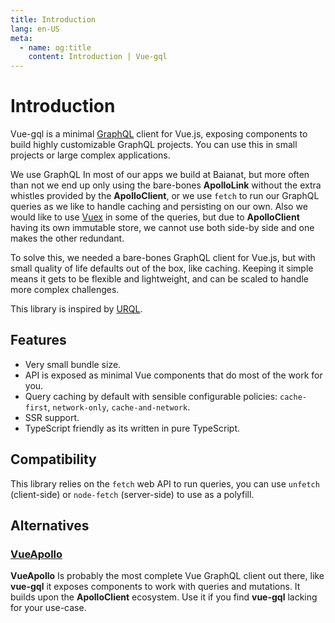 ```yaml
---
title: Introduction
lang: en-US
meta:
  - name: og:title
    content: Introduction | Vue-gql
---
```


# Introduction

Vue-gql is a minimal [GraphQL](https://graphql.org/) client for Vue.js, exposing components to build highly customizable GraphQL projects. You can use this in small projects or large complex applications.

We use GraphQL In most of our apps we build at Baianat, but more often than not we end up only using the bare-bones **ApolloLink** without the extra whistles provided by the **ApolloClient**, or we use `fetch` to run our GraphQL queries as we like to handle caching and persisting on our own. Also we would like to use [Vuex](https://vuex.vuejs.org/) in some of the queries, but due to **ApolloClient** having its own immutable store, we cannot use both side-by side and one makes the other redundant.

To solve this, we needed a bare-bones GraphQL client for Vue.js, but with small quality of life defaults out of the box, like caching. Keeping it simple means it gets to be flexible and lightweight, and can be scaled to handle more complex challenges.

This library is inspired by [URQL](https://github.com/FormidableLabs/urql).

## Features

- Very small bundle size.
- API is exposed as minimal Vue components that do most of the work for you.
- Query caching by default with sensible configurable policies: `cache-first`, `network-only`, `cache-and-network`.
- SSR support.
- TypeScript friendly as its written in pure TypeScript.

## Compatibility

This library relies on the `fetch` web API to run queries, you can use `unfetch` (client-side) or `node-fetch` (server-side) to use as a polyfill.

## Alternatives

### [VueApollo](https://github.com/Akryum/vue-apollo)

**VueApollo** Is probably the most complete Vue GraphQL client out there, like **vue-gql** it exposes components to work with queries and mutations. It builds upon the **ApolloClient** ecosystem. Use it if you find **vue-gql** lacking for your use-case.
